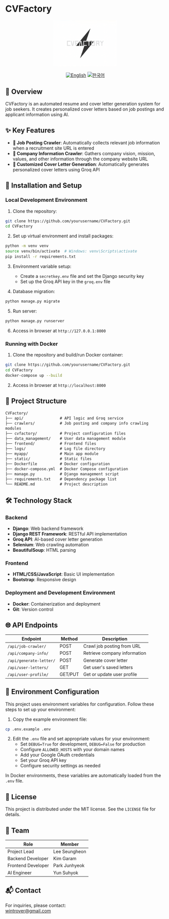 # CVFactory

<div align="center">
  <img src="static/images/logo.png" alt="CVFactory Logo" style="width:200px; height:auto;"/>
  <br>
  
  [![English](https://img.shields.io/badge/language-English-blue.svg)](README.md) [![한국어](https://img.shields.io/badge/language-한국어-red.svg)](README.ko.md)
</div>

## 📖 Overview
CVFactory is an automated resume and cover letter generation system for job seekers. It creates personalized cover letters based on job postings and applicant information using AI.

## ✨ Key Features

- **📄 Job Posting Crawler**: Automatically collects relevant job information when a recruitment site URL is entered
- **🏢 Company Information Crawler**: Gathers company vision, mission, values, and other information through the company website URL
- **📝 Customized Cover Letter Generation**: Automatically generates personalized cover letters using Groq API

## 🚀 Installation and Setup

### Local Development Environment

1. Clone the repository:
```bash
git clone https://github.com/yourusername/CVFactory.git
cd CVFactory
```

2. Set up virtual environment and install packages:
```bash
python -m venv venv
source venv/bin/activate  # Windows: venv\Scripts\activate
pip install -r requirements.txt
```

3. Environment variable setup:
   - Create a `secretkey.env` file and set the Django security key
   - Set up the Groq API key in the `groq.env` file

4. Database migration:
```bash
python manage.py migrate
```

5. Run server:
```bash
python manage.py runserver
```

6. Access in browser at `http://127.0.0.1:8000`

### Running with Docker

1. Clone the repository and build/run Docker container:
```bash
git clone https://github.com/yourusername/CVFactory.git
cd CVFactory
docker-compose up --build
```

2. Access in browser at `http://localhost:8000`

## 📁 Project Structure

```
CVFactory/
├── api/                # API logic and Groq service
├── crawlers/           # Job posting and company info crawling modules
├── cvfactory/          # Project configuration files
├── data_management/    # User data management module
├── frontend/           # Frontend files
├── logs/               # Log file directory
├── myapp/              # Main app module
├── static/             # Static files
├── Dockerfile          # Docker configuration
├── docker-compose.yml  # Docker Compose configuration
├── manage.py           # Django management script
├── requirements.txt    # Dependency package list
└── README.md           # Project description
```

## 🛠 Technology Stack

### Backend
- **Django**: Web backend framework
- **Django REST Framework**: RESTful API implementation
- **Groq API**: AI-based cover letter generation
- **Selenium**: Web crawling automation
- **BeautifulSoup**: HTML parsing

### Frontend
- **HTML/CSS/JavaScript**: Basic UI implementation
- **Bootstrap**: Responsive design

### Deployment and Development Environment
- **Docker**: Containerization and deployment
- **Git**: Version control

## 🌐 API Endpoints

| Endpoint | Method | Description |
|----------|--------|-------------|
| `/api/job-crawler/` | POST | Crawl job posting from URL |
| `/api/company-info/` | POST | Retrieve company information |
| `/api/generate-letter/` | POST | Generate cover letter |
| `/api/user-letters/` | GET | Get user's saved letters |
| `/api/user-profile/` | GET/PUT | Get or update user profile |

## 🔧 Environment Configuration

This project uses environment variables for configuration. Follow these steps to set up your environment:

1. Copy the example environment file:
```bash
cp .env.example .env
```

2. Edit the `.env` file and set appropriate values for your environment:
   - Set `DEBUG=True` for development, `DEBUG=False` for production
   - Configure `ALLOWED_HOSTS` with your domain names
   - Add your Google OAuth credentials
   - Set your Groq API key
   - Configure security settings as needed

In Docker environments, these variables are automatically loaded from the `.env` file.

## 📄 License

This project is distributed under the MIT license. See the `LICENSE` file for details.

## 👥 Team

| Role | Member |
|------|--------|
| Project Lead | Lee Seungheon |
| Backend Developer | Kim Garam |
| Frontend Developer | Park Junhyeok |
| AI Engineer | Yun Suhyok |

## 📬 Contact

For inquiries, please contact:  
wintrover@gmail.com
